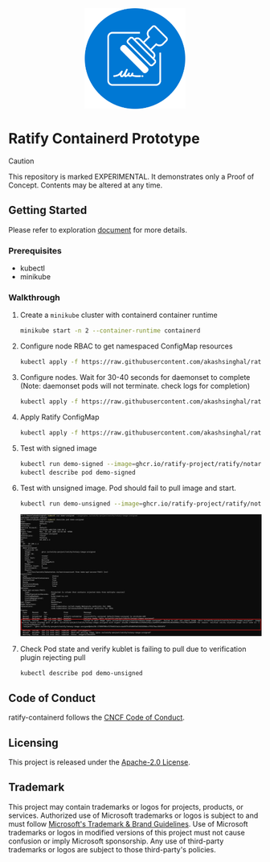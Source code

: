 <div align="center">
<img src="logo.svg" width="200">
</div>

# Ratify Containerd Prototype

> [!CAUTION]
> This repository is marked EXPERIMENTAL. It demonstrates only a Proof of Concept. Contents may be altered at any time.

## Getting Started

Please refer to exploration [document](docs/overview.md) for more details.

### Prerequisites

* kubectl
* minikube

### Walkthrough

1. Create a `minikube` cluster with containerd container runtime

    ```bash
    minikube start -n 2 --container-runtime containerd
    ```

2. Configure node RBAC to get namespaced ConfigMap resources

    ```bash
    kubectl apply -f https://raw.githubusercontent.com/akashsinghal/ratify-containerd/main/k8s-templates/clusterrolebinding.yaml
    ```

3. Configure nodes. Wait for 30-40 seconds for daemonset to complete (Note: daemonset pods will not terminate. check logs for completion)

    ```bash
    kubectl apply -f https://raw.githubusercontent.com/akashsinghal/ratify-containerd/main/k8s-templates/configure-nodes.yaml
    ```

4. Apply Ratify ConfigMap

    ```bash
    kubectl apply -f https://raw.githubusercontent.com/akashsinghal/ratify-containerd/main/k8s-templates/ratify-config.yaml
    ```

5. Test with signed image

    ```bash
    kubectl run demo-signed --image=ghcr.io/ratify-project/ratify/notary-image:signed
    kubectl describe pod demo-signed
    ```

6. Test with unsigned image. Pod should fail to pull image and start.

    ```bash
    kubectl run demo-unsigned --image=ghcr.io/ratify-project/ratify/notary-image:unsigned
    ```

    ![alt text](docs/img/demo-unsigned.png)

7. Check Pod state and verify kublet is failing to pull due to verification plugin rejecting pull

    ```bash
    kubectl describe pod demo-unsigned
    ```


## Code of Conduct

ratify-containerd follows the [CNCF Code of Conduct](https://github.com/cncf/foundation/blob/master/code-of-conduct.md).

## Licensing

This project is released under the [Apache-2.0 License](./LICENSE).

## Trademark

This project may contain trademarks or logos for projects, products, or services. Authorized use of Microsoft trademarks or logos is subject to and must follow [Microsoft's Trademark & Brand Guidelines][microsoft-trademark]. Use of Microsoft trademarks or logos in modified versions of this project must not cause confusion or imply Microsoft sponsorship. Any use of third-party trademarks or logos are subject to those third-party's policies.

[microsoft-trademark]: https://www.microsoft.com/legal/intellectualproperty/trademarks
